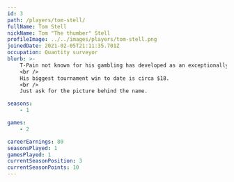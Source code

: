 ```yaml
---
id: 3
path: /players/tom-stell/
fullName: Tom Stell
nickName: Tom "The thumber" Stell
profileImage: ../../images/players/tom-stell.png
joinedDate: 2021-02-05T21:11:35.701Z
occupation: Quantity surveyor
blurb: >-
    T-Pain not known for his gambling has developed as an exceptionally lucky poker player over lock down. Cheeky git.
    <br />
    His biggest tournament win to date is circa $18.
    <br />
    Just ask for the picture behind the name.

seasons:
    - 1

games:
    - 2

careerEarnings: 80
seasonsPlayed: 1
gamesPlayed: 1
currentSeasonPosition: 3
currentSeasonPoints: 10
---
```


